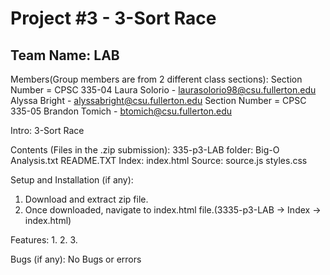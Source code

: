 # Project #3 - 3-Sort Race
## Team Name: LAB

Members(Group members are from 2 different class sections):
Section Number = CPSC 335-04 
Laura Solorio  - laurasolorio98@csu.fullerton.edu
Alyssa Bright  - alyssabright@csu.fullerton.edu
Section Number = CPSC 335-05
Brandon Tomich - btomich@csu.fullerton.edu

Intro: 3-Sort Race

Contents (Files in the .zip submission):
335-p3-LAB folder:
	Big-O Analysis.txt
	README.TXT
	Index:
		index.html
	Source:
		source.js
		styles.css

Setup and Installation (if any): 
1. Download and extract zip file.
2. Once downloaded, navigate to index.html file.(3335-p3-LAB -> Index -> index.html)

Features:
1.
2.
3.

Bugs (if any): No Bugs or errors
